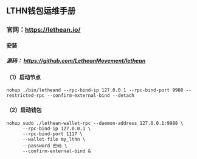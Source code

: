 ## LTHN钱包运维手册

### 官网：https://lethean.io/
#### 安装
##### 源码： https://github.com/LetheanMovement/lethean


#### （1）启动节点
`nohup ./bin/letheand --rpc-bind-ip 127.0.0.1 --rpc-bind-port 9988 --restricted-rpc --confirm-external-bind --detach`


#### （2）启动钱包
```
nohup sudo ./lethean-wallet-rpc --daemon-address 127.0.0.1:9988 \
      --rpc-bind-ip 127.0.0.1 \
      --rpc-bind-port 1117 \
      --wallet-file my_lthn \
      --password 密码 \ 
      --confirm-external-bind &
```
